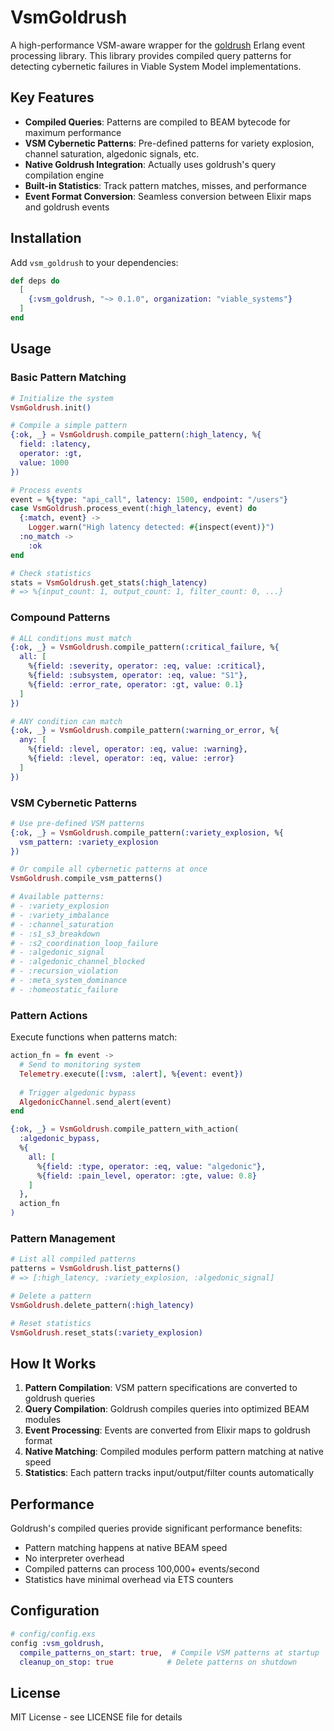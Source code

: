 # VsmGoldrush

A high-performance VSM-aware wrapper for the [goldrush](https://github.com/DeadZen/goldrush) Erlang event processing library. This library provides compiled query patterns for detecting cybernetic failures in Viable System Model implementations.

## Key Features

- **Compiled Queries**: Patterns are compiled to BEAM bytecode for maximum performance
- **VSM Cybernetic Patterns**: Pre-defined patterns for variety explosion, channel saturation, algedonic signals, etc.
- **Native Goldrush Integration**: Actually uses goldrush's query compilation engine
- **Built-in Statistics**: Track pattern matches, misses, and performance
- **Event Format Conversion**: Seamless conversion between Elixir maps and goldrush events

## Installation

Add `vsm_goldrush` to your dependencies:

```elixir
def deps do
  [
    {:vsm_goldrush, "~> 0.1.0", organization: "viable_systems"}
  ]
end
```

## Usage

### Basic Pattern Matching

```elixir
# Initialize the system
VsmGoldrush.init()

# Compile a simple pattern
{:ok, _} = VsmGoldrush.compile_pattern(:high_latency, %{
  field: :latency,
  operator: :gt,
  value: 1000
})

# Process events
event = %{type: "api_call", latency: 1500, endpoint: "/users"}
case VsmGoldrush.process_event(:high_latency, event) do
  {:match, event} -> 
    Logger.warn("High latency detected: #{inspect(event)}")
  :no_match -> 
    :ok
end

# Check statistics
stats = VsmGoldrush.get_stats(:high_latency)
# => %{input_count: 1, output_count: 1, filter_count: 0, ...}
```

### Compound Patterns

```elixir
# ALL conditions must match
{:ok, _} = VsmGoldrush.compile_pattern(:critical_failure, %{
  all: [
    %{field: :severity, operator: :eq, value: :critical},
    %{field: :subsystem, operator: :eq, value: "S1"},
    %{field: :error_rate, operator: :gt, value: 0.1}
  ]
})

# ANY condition can match
{:ok, _} = VsmGoldrush.compile_pattern(:warning_or_error, %{
  any: [
    %{field: :level, operator: :eq, value: :warning},
    %{field: :level, operator: :eq, value: :error}
  ]
})
```

### VSM Cybernetic Patterns

```elixir
# Use pre-defined VSM patterns
{:ok, _} = VsmGoldrush.compile_pattern(:variety_explosion, %{
  vsm_pattern: :variety_explosion
})

# Or compile all cybernetic patterns at once
VsmGoldrush.compile_vsm_patterns()

# Available patterns:
# - :variety_explosion
# - :variety_imbalance
# - :channel_saturation
# - :s1_s3_breakdown
# - :s2_coordination_loop_failure
# - :algedonic_signal
# - :algedonic_channel_blocked
# - :recursion_violation
# - :meta_system_dominance
# - :homeostatic_failure
```

### Pattern Actions

Execute functions when patterns match:

```elixir
action_fn = fn event ->
  # Send to monitoring system
  Telemetry.execute([:vsm, :alert], %{event: event})
  
  # Trigger algedonic bypass
  AlgedonicChannel.send_alert(event)
end

{:ok, _} = VsmGoldrush.compile_pattern_with_action(
  :algedonic_bypass,
  %{
    all: [
      %{field: :type, operator: :eq, value: "algedonic"},
      %{field: :pain_level, operator: :gte, value: 0.8}
    ]
  },
  action_fn
)
```

### Pattern Management

```elixir
# List all compiled patterns
patterns = VsmGoldrush.list_patterns()
# => [:high_latency, :variety_explosion, :algedonic_signal]

# Delete a pattern
VsmGoldrush.delete_pattern(:high_latency)

# Reset statistics
VsmGoldrush.reset_stats(:variety_explosion)
```

## How It Works

1. **Pattern Compilation**: VSM pattern specifications are converted to goldrush queries
2. **Query Compilation**: Goldrush compiles queries into optimized BEAM modules
3. **Event Processing**: Events are converted from Elixir maps to goldrush format
4. **Native Matching**: Compiled modules perform pattern matching at native speed
5. **Statistics**: Each pattern tracks input/output/filter counts automatically

## Performance

Goldrush's compiled queries provide significant performance benefits:

- Pattern matching happens at native BEAM speed
- No interpreter overhead
- Compiled patterns can process 100,000+ events/second
- Statistics have minimal overhead via ETS counters

## Configuration

```elixir
# config/config.exs
config :vsm_goldrush,
  compile_patterns_on_start: true,  # Compile VSM patterns at startup
  cleanup_on_stop: true            # Delete patterns on shutdown
```

## License

MIT License - see LICENSE file for details